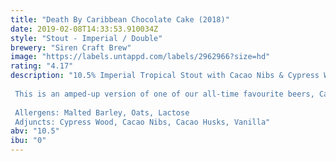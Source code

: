 ```yaml
---
title: "Death By Caribbean Chocolate Cake (2018)"
date: 2019-02-08T14:33:53.910034Z
style: "Stout - Imperial / Double"
brewery: "Siren Craft Brew"
image: "https://labels.untappd.com/labels/2962966?size=hd"
rating: "4.17"
description: "10.5% Imperial Tropical Stout with Cacao Nibs & Cypress Wood  This is an amped-up version of one of our all-time favourite beers, Caribbean Chocolate Cake brewed in collaboration with Cigar City Brewing. Even more hand-roasted cacao nibs, even more lactose, even more bottled indulgence. This is the big one.   Allergens: Malted Barley, Oats, Lactose Adjuncts: Cypress Wood, Cacao Nibs, Cacao Husks, Vanilla"
abv: "10.5"
ibu: "0"
---
```


